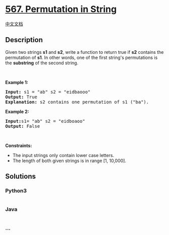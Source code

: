 # [567. Permutation in String](https://leetcode.com/problems/permutation-in-string)

[中文文档](/solution/0500-0599/0567.Permutation%20in%20String/README.md)

## Description

<p>Given two strings <b>s1</b> and <b>s2</b>, write a function to return true if <b>s2</b> contains the permutation of <b>s1</b>. In other words, one of the first string&#39;s permutations is the <b>substring</b> of the second string.</p>

<p>&nbsp;</p>

<p><b>Example 1:</b></p>

<pre>
<b>Input: </b>s1 = &quot;ab&quot; s2 = &quot;eidbaooo&quot;
<b>Output: </b>True
<b>Explanation:</b> s2 contains one permutation of s1 (&quot;ba&quot;).
</pre>

<p><b>Example 2:</b></p>

<pre>
<b>Input:</b>s1= &quot;ab&quot; s2 = &quot;eidboaoo&quot;
<b>Output:</b> False
</pre>

<p>&nbsp;</p>
<p><strong>Constraints:</strong></p>

<ul>
	<li>The input strings only contain lower case letters.</li>
	<li>The length of both given strings is in range [1, 10,000].</li>
</ul>


## Solutions

<!-- tabs:start -->

### **Python3**

```python

```

### **Java**

```java

```

### **...**

```

```

<!-- tabs:end -->
